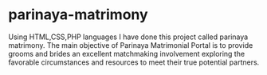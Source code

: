 # parinaya-matrimony
Using HTML,CSS,PHP languages I have done this project called parinaya matrimony.
The main objective of Parinaya Matrimonial Portal is to provide grooms and brides an excellent matchmaking involvement exploring the favorable circumstances and resources to meet their true potential partners.
